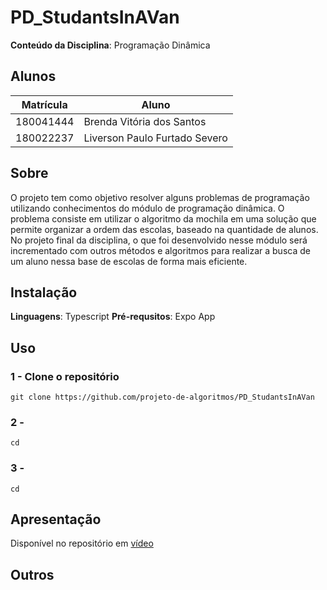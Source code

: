 # PD_StudantsInAVan

**Conteúdo da Disciplina**: Programação Dinâmica<br>

## Alunos
|Matrícula | Aluno |
| -- | -- |
| 180041444  |  Brenda Vitória dos Santos |
| 180022237  |  Liverson Paulo Furtado Severo |

## Sobre 
O projeto tem como objetivo resolver alguns problemas de programação utilizando conhecimentos do módulo de programação dinâmica. O problema consiste em utilizar o algoritmo da mochila em uma solução que permite organizar a ordem das escolas, baseado na quantidade de alunos. No projeto final da disciplina, o que foi desenvolvido nesse módulo será incrementado com outros métodos e algoritmos para realizar a busca de um aluno nessa base de escolas de forma mais eficiente.

## Instalação 
**Linguagens**: Typescript 
**Pré-requsitos**: Expo App

## Uso


### 1 - Clone o repositório
```
git clone https://github.com/projeto-de-algoritmos/PD_StudantsInAVan
```
### 2 - 
```
cd 
```
### 3 - 
```
cd 
```

## Apresentação
Disponível no repositório em [vídeo](xxxxx.mp4)

## Outros 
